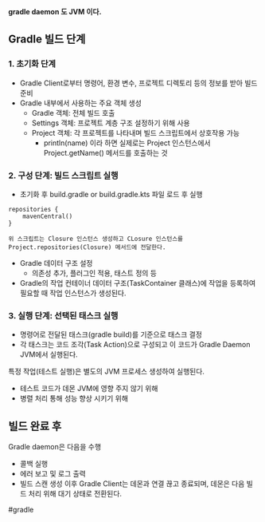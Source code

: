 **gradle daemon 도 JVM 이다.**
## Gradle 빌드 단계
### 1. 초기화 단계
- Gradle Client로부터 명령어, 환경 변수, 프로젝트 디렉토리 등의 정보를 받아 빌드 준비
- Gradle 내부에서 사용하는 주요 객체 생성
	- Gradle 객체: 전체 빌드 호출
	- Settings 객체: 프로젝트 계층 구조 설정하기 위해 사용
	- Project 객체: 각 프로젝트를 나타내며 빌드 스크립트에서 상호작용 가능
		- println(name) 이라 하면 실제로는 Project 인스턴스에서 Project.getName() 메서드를 호출하는 것

### 2. 구성 단계: 빌드 스크립트 실행
- 초기화 후 build.gradle or build.gradle.kts 파일 로드 후 실행
```
repositories {
	mavenCentral()
}

위 스크립트는 Closure 인스턴스 생성하고 CLosure 인스턴스를
Project.repositories(Closure) 메서드에 전달한다.
```
- Gradle 데이터 구조 설정
	- 의존성 추가, 플러그인 적용, 태스트 정의 등
- Gradle의 작업 컨테이너 데이터 구조(TaskContainer 클래스)에 작업을 등록하여 필요할 때 
  작업 인스턴스가 생성된다.
### 3. 실행 단계: 선택된 태스크 실행
- 명령어로 전달된 태스크(gradle build)를 기준으로 태스크 결정
- 각 태스크는 코드 조각(Task Action)으로 구성되고 이 코드가 Gradle Daemon JVM에서 실행된다.

특정 작업(테스트 실행)은 별도의 JVM 프로세스 생성하여 실행된다.
- 테스트 코드가 데몬 JVM에 영향 주지 않기 위해
- 병렬 처리 통해 성능 향상 시키기 위해

## 빌드 완료 후
Gradle daemon은 다음을 수행
- 콜백 실행
- 에러 보고 및 로그 출력
- 빌드 스캔 생성
이후 Gradle Client는 데몬과 연결 끊고 종료되며, 데몬은 다음 빌드 처리 위해 대기 상태로 전환된다.

#gradle 